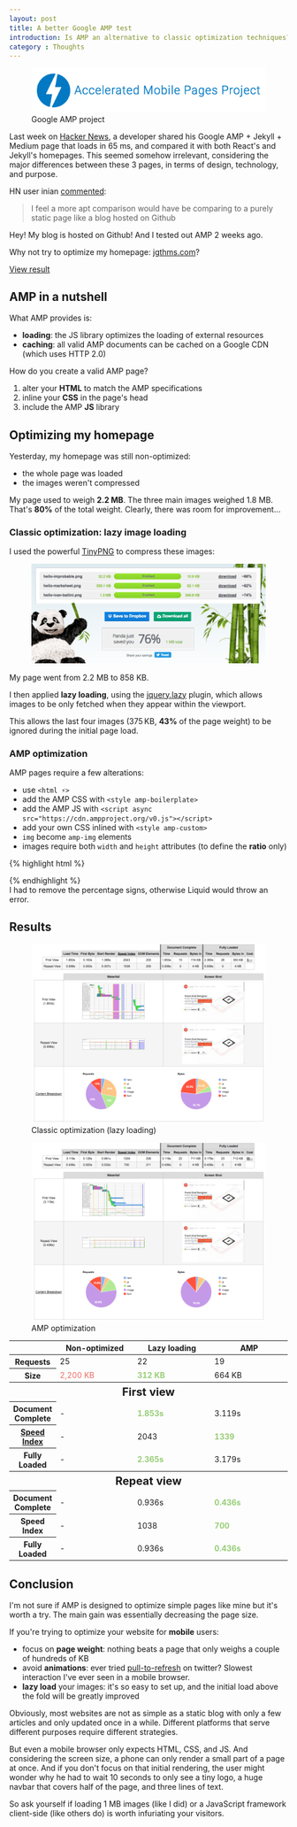 ```yaml
---
layout: post
title: A better Google AMP test
introduction: Is AMP an alternative to classic optimization techniques?
category : Thoughts
---
```


<figure>
  <a href="https://www.ampproject.org/"><img alt="Google AMP logo" src="/images/google-amp-logo.png"></a>
  <figcaption>Google AMP project</figcaption>
</figure>

Last week on [Hacker News](https://news.ycombinator.com/item?id=11287540), a developer shared his Google AMP + Jekyll + Medium page that loads in 65 ms, and compared it with both React's and Jekyll's homepages. This seemed somehow irrelevant, considering the major differences between these 3 pages, in terms of design, technology, and purpose.

HN user inian [commented](https://news.ycombinator.com/item?id=11287694):

> I feel a more apt comparison would have be comparing to a purely static page like a blog hosted on Github

Hey! My blog is hosted on Github! And I tested out AMP 2 weeks ago.

Why not try to optimize my homepage: [jgthms.com](http://jgthms.com/)?

<p class="demo"><a href="http://jgthms.com/amp/">View result</a></p>

## AMP in a nutshell

What AMP provides is:

* **loading**: the JS library optimizes the loading of external resources
* **caching**: all valid AMP documents can be cached on a Google CDN (which uses HTTP 2.0)

How do you create a valid AMP page?

1. alter your **HTML** to match the AMP specifications
1. inline your **CSS** in the page's head
1. include the AMP **JS** library

## Optimizing my homepage

Yesterday, my homepage was still non-optimized:

* the whole page was loaded
* the images weren't compressed

My page used to weigh **2.2 MB**. The three main images weighed 1.8 MB. That's **80%** of the total weight. Clearly, there was room for improvement...

### Classic optimization: lazy image loading

I used the powerful [TinyPNG](https://tinypng.com) to compress these images:

<figure>
  <img alt="TinyPNG optimization" src="/images/tinypng-optimization.png">
</figure>

My page went from 2.2 MB to 858 KB.

I then applied **lazy loading**, using the [jquery.lazy](https://github.com/eisbehr-/jquery.lazy) plugin, which allows images to be only fetched when they appear within the viewport.

This allows the last four images (375 KB, **43%** of the page weight) to be ignored during the initial page load.

### AMP optimization

AMP pages require a few alterations:

* use `<html ⚡>`
* add the AMP CSS with `<style amp-boilerplate>`
* add the AMP JS with `<script async src="https://cdn.ampproject.org/v0.js"></script>`
* add your own CSS inlined with `<style amp-custom>`
* `img` become `amp-img` elements
* images require both `width` and `height` attributes (to define the **ratio** only)

{% highlight html %}
<style amp-boilerplate>body{-webkit-animation:-amp-start 8s steps(1,end) 0s 1 normal both;-moz-animation:-amp-start 8s steps(1,end) 0s 1 normal both;-ms-animation:-amp-start 8s steps(1,end) 0s 1 normal both;animation:-amp-start 8s steps(1,end) 0s 1 normal both}@-webkit-keyframes -amp-start{from{visibility:hidden}to{visibility:visible}}@-moz-keyframes -amp-start{from{visibility:hidden}to{visibility:visible}}@-ms-keyframes -amp-start{from{visibility:hidden}to{visibility:visible}}@-o-keyframes -amp-start{from{visibility:hidden}to{visibility:visible}}@keyframes -amp-start{from{visibility:hidden}to{visibility:visible}}</style><noscript><style amp-boilerplate>body{-webkit-animation:none;-moz-animation:none;-ms-animation:none;animation:none}</style></noscript>
<script async src="https://cdn.ampproject.org/v0.js"></script>
<link href="https://fonts.googleapis.com/css?family=Karla:400,400italic,700,700italic" rel="stylesheet" type="text/css">
<link rel="stylesheet" href="https://maxcdn.bootstrapcdn.com/font-awesome/4.4.0/css/font-awesome.min.css">
<style amp-custom>{# capture include_to_sassify #}{# include amp.sass #}{# endcapture #}
  {# include_to_sassify | sassify #}</style>
{% endhighlight %}

<aside>I had to remove the percentage signs, otherwise Liquid would throw an error.</aside>

## Results

<figure>
  <a href="http://www.webpagetest.org/result/160319_80_PZ9/"><img alt="Chrome console screenshot" src="/images/test-jgthms.png"></a>
  <figcaption>Classic optimization (lazy loading)</figcaption>
</figure>

<figure>
  <a href="http://www.webpagetest.org/result/160319_FD_PZH/"><img alt="Chrome console screenshot" src="/images/test-amp.png"></a>
  <figcaption>AMP optimization</figcaption>
</figure>

<table>
  <thead>
    <tr>
      <th></th>
      <th style="width: 28%;">Non-optimized</th>
      <th style="width: 28%;">Lazy loading</th>
      <th style="width: 28%;">AMP</th>
    </tr>
  </thead>
  <tbody>
    <tr>
      <th>Requests</th>
      <td>25</td>
      <td>22</td>
      <td>19</td>
    </tr>
    <tr>
      <th>Size</th>
      <td><span style="color: #ed6c63;">2,200 KB</span></td>
      <td><strong style="color: #97cd76;">312 KB</strong></td>
      <td>664 KB</td>
    </tr>
    <tr>
      <th colspan="4" style="font-size: 20px; text-align: center;">First view</th>
    </tr>
    <tr>
      <th>Document Complete</th>
      <td>-</td>
      <td><strong style="color: #97cd76;">1.853s</strong></td>
      <td>3.119s</td>
    </tr>
    <tr>
      <th><a href="https://sites.google.com/a/webpagetest.org/docs/using-webpagetest/metrics/speed-index">Speed Index</a></th>
      <td>-</td>
      <td>2043</td>
      <td><strong style="color: #97cd76;">1339</strong></td>
    </tr>
    <tr>
      <th>Fully Loaded</th>
      <td>-</td>
      <td><strong style="color: #97cd76;">2.365s</strong></td>
      <td>3.179s</td>
    </tr>
    <tr>
      <th colspan="4" style="font-size: 20px; text-align: center;">Repeat view</th>
    </tr>
    <tr>
      <th>Document Complete</th>
      <td>-</td>
      <td>0.936s</td>
      <td><strong style="color: #97cd76;">0.436s</strong></td>
    </tr>
    <tr>
      <th>Speed Index</th>
      <td>-</td>
      <td>1038</td>
      <td><strong style="color: #97cd76;">700</strong></td>
    </tr>
    <tr>
      <th>Fully Loaded</th>
      <td>-</td>
      <td>0.936s</td>
      <td><strong style="color: #97cd76;">0.436s</strong></td>
    </tr>
  </tbody>
</table>

## Conclusion

I'm not sure if AMP is designed to optimize simple pages like mine but it's worth a try. The main gain was essentially decreasing the page size.

If you're trying to optimize your website for **mobile** users:

* focus on **page weight**: nothing beats a page that only weighs a couple of hundreds of KB
* avoid **animations**: ever tried [pull-to-refresh](http://i.imgur.com/Oq0MjFs.png) on twitter? Slowest interaction I've ever seen in a mobile browser.
* **lazy load** your images: it's so easy to set up, and the initial load above the fold will be greatly improved

Obviously, most websites are not as simple as a static blog with only a few articles and only updated once in a while. Different platforms that serve different purposes require different strategies.

But even a mobile browser only expects HTML, CSS, and JS. And considering the screen size, a phone can only render a small part of a page at once. And if you don't focus on that initial rendering, the user might wonder why he had to wait 10 seconds to only see a tiny logo, a huge navbar that covers half of the page, and three lines of text.

So ask yourself if loading 1 MB images (like I did) or a JavaScript framework client-side (like others do) is worth infuriating your visitors.
